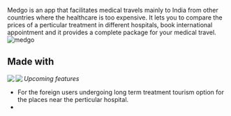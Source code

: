 Medgo is an app that facilitates medical travels mainly to India from other countries where the healthcare is too expensive.
It lets you to compare the prices of a perticular treatment in different hospitals, book international appointment and it provides a complete package for your medical travel.
![medgo](https://user-images.githubusercontent.com/89213108/139566221-15e2fdfb-5c46-465d-8cf0-1cafc42c53a8.png)
## Made with  
<img align="left" src="https://img.icons8.com/color/48/000000/flutter.png"/><img align="left" src="https://img.icons8.com/color/48/000000/python--v1.png"/>
*Upcoming features*
 - For the foreign users undergoing long term treatment tourism option for the places near the perticular hospital.
 - 

